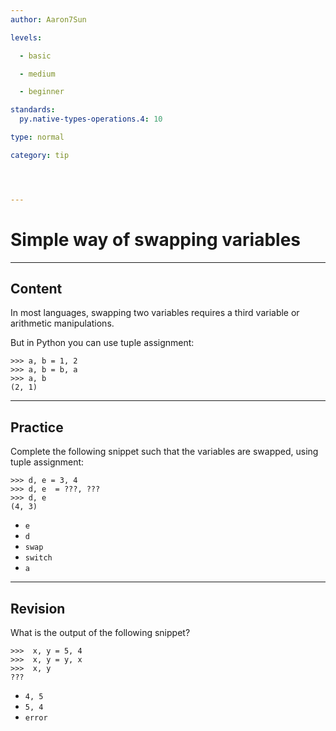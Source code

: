 ```yaml
---
author: Aaron7Sun

levels:

  - basic

  - medium

  - beginner

standards:
  py.native-types-operations.4: 10

type: normal

category: tip




---
```


# Simple way of swapping variables

---
## Content

In most languages, swapping two variables requires a third variable or  arithmetic manipulations.

But in Python you can use tuple assignment:
```
>>> a, b = 1, 2
>>> a, b = b, a
>>> a, b
(2, 1)
```

---
## Practice

Complete the following snippet such that the variables are swapped, using tuple assignment:
```
>>> d, e = 3, 4
>>> d, e  = ???, ???
>>> d, e
(4, 3)
```


* `e`
* `d`
* `swap`
* `switch`
* `a`

---
## Revision

What is the output of the following snippet?
```
>>>  x, y = 5, 4
>>>  x, y = y, x
>>>  x, y
???
```


* `4, 5`
* `5, 4`
* `error`
